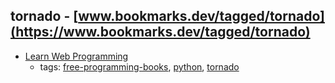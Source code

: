 tornado - [www.bookmarks.dev/tagged/tornado](https://www.bookmarks.dev/tagged/tornado)
---
* [Learn Web Programming](https://bitbucket.org/hrojas/learn-web-programming)
    * tags: [free-programming-books](../tags/free-programming-books.md), [python](../tags/python.md), [tornado](../tags/tornado.md)
